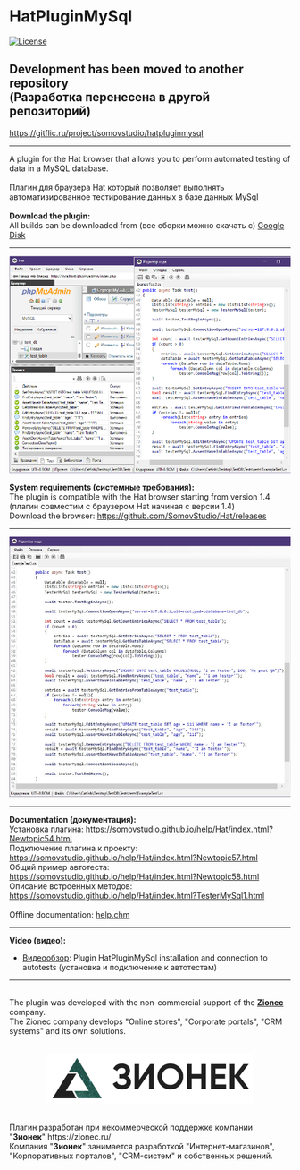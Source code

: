 # HatPluginMySql

[![License](http://img.shields.io/:license-GPL2-blue.svg)](https://github.com/SomovStudio/HatPluginMySql/blob/main/LICENSE)

<h2>Development has been moved to another repository 
<br>(Разработка перенесена в другой репозиторий)</h2>
<a href="https://gitflic.ru/project/somovstudio/hatpluginmysql">https://gitflic.ru/project/somovstudio/hatpluginmysql</a>

<hr>

A plugin for the Hat browser that allows you to perform automated testing of data in a MySQL database.
<br>
<br>
Плагин для браузера Hat который позволяет выполнять автоматизированное тестирование данных в базе данных MySql
<br>
<br><b>Download the plugin:</b>
<br>All builds can be downloaded from (все сборки можно скачать с) <a target="_blank" href="https://drive.google.com/drive/folders/1X-dtbYdjTcpMsWYlUjUupl3PU0BuKCwK">Google Disk</a>
<hr>

<p align="center">
  <img src="https://github.com/SomovStudio/HatPluginMySql/blob/main/Images/plugin_small-min.png">
</p>

<b>System requirements (системные требования):</b>
<br>The plugin is compatible with the Hat browser starting from version 1.4
<br>(плагин совместим с браузером Hat начиная с версии 1.4)
<br>Download the browser: https://github.com/SomovStudio/Hat/releases

<hr>

<p align="center">
  <img src="https://github.com/SomovStudio/HatPluginMySql/blob/dev/Images/plugin_code-min.png">
</p>

<hr>

<b>Documentation (документация):</b>
<br>Установка плагина:  https://somovstudio.github.io/help/Hat/index.html?Newtopic54.html
<br>Подключение плагина к проекту:  https://somovstudio.github.io/help/Hat/index.html?Newtopic57.html
<br>Общий пример автотеста:  https://somovstudio.github.io/help/Hat/index.html?Newtopic58.html
<br>Описание встроенных методов: https://somovstudio.github.io/help/Hat/index.html?TesterMySql1.html
<br>
<br>Offline documentation: <a href="https://github.com/SomovStudio/Hat/raw/main/Help/help.chm">help.chm</a>

<hr>

<b>Video (видео):</b>
<br>
<ul>
	<li><a href="https://youtu.be/z7YmoBKGzeU" target="_blank">Видеообзор</a>: Plugin HatPluginMySql installation and connection to autotests (установка и подключение к автотестам)</li>
</ul>

<hr>
<br>The plugin was developed with the non-commercial support of the <b><a href="https://zionec.ru/">Zionec</a></b> company.
<br>The Zionec company develops "Online stores", "Corporate portals", "CRM systems" and its own solutions.
<br><br>
<p align="center">
  <img src="https://github.com/SomovStudio/Hat/blob/main/Img/partners/companyzionec.png">
</p>
<br>Плагин разработан при некоммерческой поддержке компании "<b>Зионек</b>" https://zionec.ru/
<br>Компания "<b>Зионек</b>" занимается разработкой "Интернет-магазинов", "Корпоративных порталов", "CRM-систем" и собственных решений.
